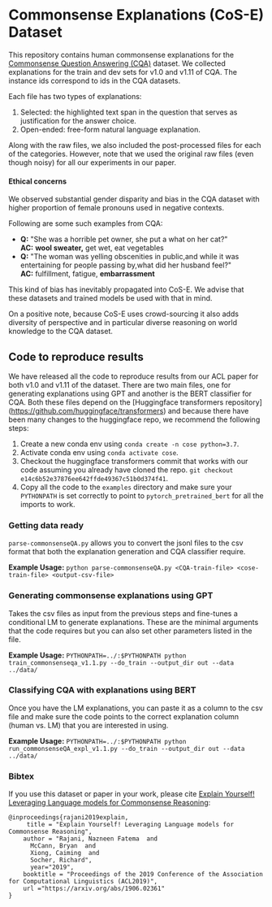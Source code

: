 # Commonsense Explanations (CoS-E) Dataset

This repository contains human commonsense explanations for the [Commonsense Question Answering (CQA)](https://www.tau-nlp.org/commonsenseqa) dataset. We collected explanations for the train and dev sets for v1.0 and v1.11 of CQA. The instance ids correspond to ids in the CQA datasets.

Each file has two types of explanations:
1. Selected: the highlighted text span in the question that serves as justification for the answer choice.
2. Open-ended: free-form natural language explanation.

Along with the raw files, we also included the post-processed files for each of the categories. However, note that we used the original raw files (even though noisy) for all our experiments in our paper.


#### Ethical concerns
We observed substantial gender disparity and bias in the CQA dataset with higher proportion of female pronouns used in negative contexts.

Following are some such examples from CQA:
- **Q:** "She was a horrible pet owner, she put a what on her cat?" <br>
   **AC:** **wool sweater,** get wet, eat vegetables
- **Q:** "The woman was yelling obscenities in public,and while it was entertaining for people passing by,what did her husband feel?"<br>
  **AC:** fulfillment, fatigue, **embarrassment**

This kind of bias has inevitably propagated into CoS-E. We advise that these datasets and trained models be
used with that in mind.

On a positive note, because CoS-E uses crowd-sourcing it also adds diversity of perspective and in particular diverse reasoning on world knowledge to the CQA dataset.

## Code to reproduce results
We have released all the code to reproduce results from our ACL paper for both v1.0 and v1.11 of the dataset. There are two main files, one for generating explanations using GPT and another is the BERT classifier for CQA. Both these files depend on the [Huggingface transformers repository] (https://github.com/huggingface/transformers) and because there have been many changes to the huggingface repo, we recommend the following steps:

1. Create a new conda env using `conda create -n cose python=3.7`.
2. Activate conda env using `conda activate cose`.
3. Checkout the huggingface transformers commit that works with our code assuming you already have cloned the repo.
`git checkout e14c6b52e37876ee642ffde49367c51b0d374f41`.
4. Copy all the code to the `examples` directory and make sure your `PYTHONPATH` is set correctly to point to `pytorch_pretrained_bert` for all the imports to work. 

### Getting data ready
`parse-commonsenseQA.py` allows you to convert the jsonl files to the csv format that both the explanation generation and CQA classifier require. 

**Example Usage:** `python parse-commonsenseQA.py <CQA-train-file> <cose-train-file> <output-csv-file>`

### Generating commonsense explanations using GPT
Takes the csv files as input from the previous steps and fine-tunes a conditional LM to generate explanations. These are the minimal arguments that the code requires but you can also set other parameters listed in the file.

**Example Usage:** `PYTHONPATH=../:$PYTHONPATH python train_commonsenseqa_v1.1.py --do_train --output_dir out --data ../data/`

### Classifying CQA with explanations using BERT
Once you have the LM explanations, you can paste it as a column to the csv file and make sure the code points to the correct explanation column (human vs. LM) that you are interested in using.

**Example Usage:** `PYTHONPATH=../:$PYTHONPATH python run_commonsenseQA_expl_v1.1.py --do_train --output_dir out --data ../data/`

### Bibtex
If you use this dataset or paper in your work, please cite [Explain Yourself! Leveraging Language models for Commonsense Reasoning](https://arxiv.org/abs/1906.02361):

```
@inproceedings{rajani2019explain,
     title = "Explain Yourself! Leveraging Language models for Commonsense Reasoning",
    author = "Rajani, Nazneen Fatema  and
      McCann, Bryan  and
      Xiong, Caiming  and
      Socher, Richard",
      year="2019",
    booktitle = "Proceedings of the 2019 Conference of the Association for Computational Linguistics (ACL2019)",
    url ="https://arxiv.org/abs/1906.02361"
}
```
